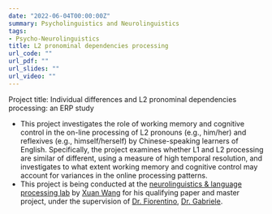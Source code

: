 ```yaml
---
date: "2022-06-04T00:00:00Z"
summary: Psycholinguistics and Neurolinguistics
tags:
- Psycho-Neurolinguistics
title: L2 pronominal dependencies processing
url_code: ""
url_pdf: ""
url_slides: ""
url_video: ""
---
```


Project title: Individual differences and L2 pronominal dependencies processing: an ERP study
- This project investigates the role of working memory and cognitive control in the on-line processing of L2 pronouns (e.g., him/her) and reflexives (e.g., himself/herself) by Chinese-speaking learners of English. Specifically, the project examines whether L1 and L2 processing are similar of different, using a measure of high temporal resolution, and investigates to what extent working memory and cognitive control may account for variances in the online processing patterns. 
- This project is being conducted at the [neurolinguistics & language processing lab](http://www.neuroling.ku.edu) by [Xuan Wang](https://xwlinguist.netlify.app) for his qualifying paper and master project, under the supervision of [Dr. Fiorentino](http://people.ku.edu/~fiore355/), [Dr. Gabriele](http://people.ku.edu/~gabriele/).